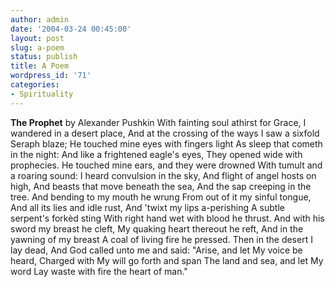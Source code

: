 ```yaml
---
author: admin
date: '2004-03-24 00:45:00'
layout: post
slug: a-poem
status: publish
title: A Poem
wordpress_id: '71'
categories:
- Spirituality
---
```


**The Prophet** by Alexander Pushkin With fainting soul athirst for
Grace, I wandered in a desert place, And at the crossing of the ways I
saw a sixfold Seraph blaze; He touched mine eyes with fingers light As
sleep that cometh in the night: And like a frightened eagle's eyes, They
opened wide with prophecies. He touched mine ears, and they were drowned
With tumult and a roaring sound: I heard convulsion in the sky, And
flight of angel hosts on high, And beasts that move beneath the sea, And
the sap creeping in the tree. And bending to my mouth he wrung From out
of it my sinful tongue, And all its lies and idle rust, And 'twixt my
lips a-perishing A subtle serpent's forkèd sting With right hand wet
with blood he thrust. And with his sword my breast he cleft, My quaking
heart thereout he reft, And in the yawning of my breast A coal of living
fire he pressed. Then in the desert I lay dead, And God called unto me
and said: "Arise, and let My voice be heard, Charged with My will go
forth and span The land and sea, and let My word Lay waste with fire the
heart of man."
